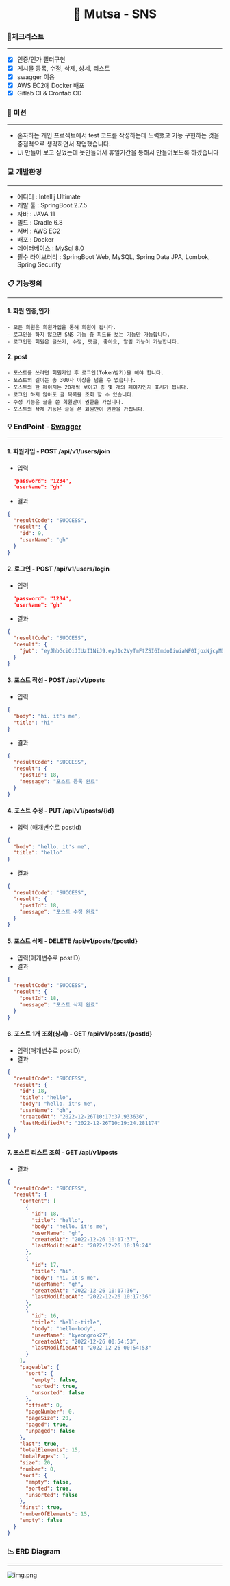 <div align="center">
<h1>💬 Mutsa - SNS</h1>
</div>




### 📌체크리스트
****
- [x] 인증/인가 필터구현
- [x] 게시물 등록, 수정, 삭제, 상세, 리스트
- [x] swagger 이용
- [x] AWS EC2에 Docker 배포
- [x] Gitlab CI & Crontab CD

### 🎁 미션
***
- 혼자하는 개인 프로젝트에서 test 코드를 작성하는데 노력했고 기능 구현하는 것을 중점적으로 생각하면서 작업했습니다.
- Ui 만들어 보고 싶었는데 못만들어서 휴일기간을 통해서 만들어보도록 하겠습니다
### 💻 개발환경
***
- 에디터 : Intellij Ultimate
- 개발 툴 : SpringBoot 2.7.5
- 자바 : JAVA 11
- 빌드 : Gradle 6.8
- 서버 : AWS EC2
- 배포 : Docker
- 데이터베이스 : MySql 8.0
- 필수 라이브러리 : SpringBoot Web, MySQL, Spring Data JPA, Lombok, Spring Security


### 📋 기능정의
***
#### **1. 회원 인증,인가**
    - 모든 회원은 회원가입을 통해 회원이 됩니다.
    - 로그인을 하지 않으면 SNS 기능 중 피드를 보는 기능만 가능합니다.
    - 로그인한 회원은 글쓰기, 수정, 댓글, 좋아요, 알림 기능이 가능합니다.

#### **2. post**

    - 포스트를 쓰려면 회원가입 후 로그인(Token받기)을 해야 합니다.
    - 포스트의 길이는 총 300자 이상을 넘을 수 없습니다.
    - 포스트의 한 페이지는 20개씩 보이고 총 몇 개의 페이지인지 표시가 됩니다.
    - 로그인 하지 않아도 글 목록을 조회 할 수 있습니다.
    - 수정 기능은 글을 쓴 회원만이 권한을 가집니다.
    - 포스트의 삭제 기능은 글을 쓴 회원만이 권한을 가집니다.

### 💡 EndPoint - [Swagger](http://ec2-3-34-99-55.ap-northeast-2.compute.amazonaws.com:8080/swagger-ui/#/)
***
#### **1. 회원가입 - POST /api/v1/users/join**
- 입력
```json
  "password": "1234",
  "userName": "gh"
```
- 결과
```json
{
  "resultCode": "SUCCESS",
  "result": {
    "id": 9,
    "userName": "gh"
  }
}

```
#### **2. 로그인 - POST /api/v1/users/login**
- 입력
```json
  "password": "1234",
  "userName": "gh"
```
- 결과
```json
{
  "resultCode": "SUCCESS",
  "result": {
    "jwt": "eyJhbGciOiJIUzI1NiJ9.eyJ1c2VyTmFtZSI6ImdoIiwiaWF0IjoxNjcyMDE3MjM4LCJleHAiOjE2NzIwMzUyMzh9.PcSlsqu0jNvf67laXgD9WdK0Gv0NMWAy18tfNkr5DTE"
  }
}
```
#### **3. 포스트 작성 - POST /api/v1/posts**
- 입력
```json
{
  "body": "hi. it's me",
  "title": "hi"
}
```
- 결과
```json
{
  "resultCode": "SUCCESS",
  "result": {
    "postId": 18,
    "message": "포스트 등록 완료"
  }
}
```
#### **4. 포스트 수정 - PUT /api/v1/posts/{id}**
- 입력 (매개변수로 postId)
```json
{
  "body": "hello. it's me",
  "title": "hello"
}
```
- 결과
```json
{
  "resultCode": "SUCCESS",
  "result": {
    "postId": 18,
    "message": "포스트 수정 완료"
  }
}
```
#### **5. 포스트 삭제 - DELETE /api/v1/posts/{postId}**
- 입력(매개변수로 postID)
- 결과
```json
{
  "resultCode": "SUCCESS",
  "result": {
    "postId": 18,
    "message": "포스트 삭제 완료"
  }
}
```
#### **6. 포스트 1개 조회(상세) - GET /api/v1/posts/{postId}**
- 입력(매개변수로 postID)
- 결과
```json
{
  "resultCode": "SUCCESS",
  "result": {
    "id": 18,
    "title": "hello",
    "body": "hello. it's me",
    "userName": "gh",
    "createdAt": "2022-12-26T10:17:37.933636",
    "lastModifiedAt": "2022-12-26T10:19:24.281174"
  }
}
```
#### **7. 포스트 리스트 조회 - GET /api/v1/posts**
- 결과
```json
{
  "resultCode": "SUCCESS",
  "result": {
    "content": [
      {
        "id": 18,
        "title": "hello",
        "body": "hello. it's me",
        "userName": "gh",
        "createdAt": "2022-12-26 10:17:37",
        "lastModifiedAt": "2022-12-26 10:19:24"
      },
      {
        "id": 17,
        "title": "hi",
        "body": "hi. it's me",
        "userName": "gh",
        "createdAt": "2022-12-26 10:17:36",
        "lastModifiedAt": "2022-12-26 10:17:36"
      },
      {
        "id": 16,
        "title": "hello-title",
        "body": "hello-body",
        "userName": "kyeongrok27",
        "createdAt": "2022-12-26 00:54:53",
        "lastModifiedAt": "2022-12-26 00:54:53"
      }
    ],
    "pageable": {
      "sort": {
        "empty": false,
        "sorted": true,
        "unsorted": false
      },
      "offset": 0,
      "pageNumber": 0,
      "pageSize": 20,
      "paged": true,
      "unpaged": false
    },
    "last": true,
    "totalElements": 15,
    "totalPages": 1,
    "size": 20,
    "number": 0,
    "sort": {
      "empty": false,
      "sorted": true,
      "unsorted": false
    },
    "first": true,
    "numberOfElements": 15,
    "empty": false
  }
}
```
### 📉 ERD Diagram
***
![img.png](img.png)


